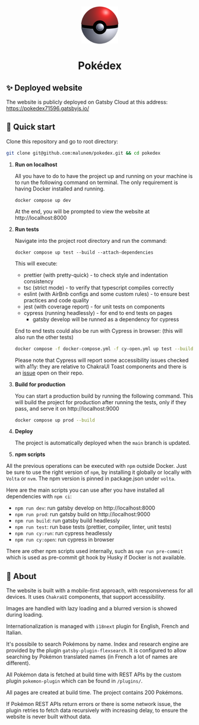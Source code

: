 <p align="center">
  <a href="https://pokedex71596.gatsbyjs.io/">
    <img alt="Gatsby" src="./static/pokeball.png" width="100" />
  </a>
</p>
<h1 align="center">
  Pokédex
</h1>

## ✨ Deployed website

The website is publicly deployed on Gatsby Cloud at this address: https://pokedex71596.gatsbyjs.io/

## 🚀 Quick start

Clone this repository and go to root directory:

```bash
git clone git@github.com:malunem/pokedex.git && cd pokedex
```

1.  **Run on localhost**

    All you have to do to have the project up and running on your machine is to run the following command on terminal. The only requirement is having Docker installed and running.

    ```shell
    docker compose up dev
    ```

    At the end, you will be prompted to view the website at http://localhost:8000

2.  **Run tests**

    
    Navigate into the project root directory and run the command:

    ```shell
    docker compose up test --build --attach-dependencies
    ```

    This will execute:

    - prettier (with pretty-quick) - to check style and indentation consistency
    - tsc (strict mode) - to verify that typescript compiles correctly
    - eslint (with AirBnb configs and some custom rules) - to ensure best practices and code quality
    - jest (with coverage report) - for unit tests on components
    - cypress (running headlessly) - for end to end tests on pages
      - gatsby develop will be runned as a dependency for cypress

    End to end tests could also be run with Cypress in browser:
    (this will also run the other tests)

    ```bash
    docker compose -f docker-compose.yml -f cy-open.yml up test --build --attach-dependencies
    ```

    Please note that Cypress will report some accessibility issues checked with a11y: they are relative to ChakraUI Toast components and there is an [issue](https://github.com/chakra-ui/chakra-ui/issues/7324) open on their repo.

3.  **Build for production**

    You can start a production build by running the following command. This will build the project for production after running the tests, only if they pass, and serve it on http://localhost:9000

    ```bash
    docker compose up prod --build
    ```

4.  **Deploy**

    The project is automatically deployed when the `main` branch is updated.

5.  **npm scripts**
  
  All the previous operations can be executed with `npm` outside Docker. Just be sure to use the right version of `npm`, by installing it globally or locally with `Volta` or `nvm`. 
  The npm version is pinned in package.json under `volta`.
  
  Here are the main scripts you can use after you have installed all dependencies with `npm ci`:
  
  - `npm run dev`: run gatsby develop on http://localhost:8000    
  - `npm run prod`: run gatsby build on http://localhost:9000
  - `npm run build`: run gatsby build headlessly
  - `npm run test`: run base tests (prettier, compiler, linter, unit tests)
  - `npm run cy:run`: run cypress headlessly
  - `npm run cy:open`: run cypress in browser
  
  There are other npm scripts used internally, such as `npm run pre-commit` which is used as pre-commit git hook by Husky if Docker is not available.

## 📘 About

The website is built with a mobile-first approach, with responsiveness for all devices. It uses `ChakraUI` components, that support accessibility.

Images are handled with lazy loading and a blurred version is showed during loading.

Internationalization is managed with `i18next` plugin for English, French and Italian.

It's possibile to search Pokémons by name. Index and research engine are provided by the plugin `gatsby-plugin-flexsearch`. It is configured to allow searching by Pokémon translated names (in French a lot of names are different).

All Pokémon data is fetched at build time with REST APIs by the custom plugin `pokemon-plugin` which can be found in `/plugins/`.

All pages are created at build time. The project contains 200 Pokémons.

If Pokémon REST APIs return errors or there is some network issue, the plugin retries to fetch data recursively with increasing delay, to ensure the website is never built without data.
